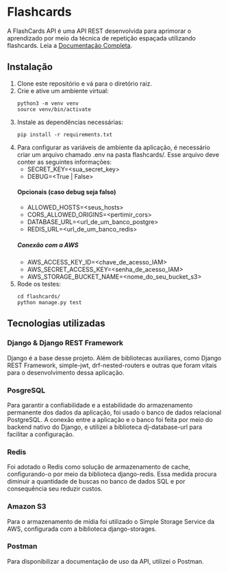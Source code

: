 # Flashcards
A FlashCards API é uma API REST desenvolvida para aprimorar o aprendizado por meio da técnica de repetição espaçada utilizando flashcards.
Leia a <a href="https://documenter.getpostman.com/view/25630359/2s935mqPbn"> Documentação Completa</a>. 

## Instalação
1. Clone este repositório e vá para o diretório raiz.
2. Crie e ative um ambiente virtual:
    ```
    python3 -m venv venv
    source venv/bin/activate
    ```
3. Instale as dependências necessárias:
    ```
    pip install -r requirements.txt
    ```
4. Para configurar as variáveis de ambiente da aplicação, é necessário criar um arquivo chamado .env na pasta flashcards/. Esse arquivo deve conter as seguintes informações:
    - SECRET_KEY=<sua_secret_key>
    - DEBUG=<True | False>
    #### Opcionais (caso debug seja falso)
    - ALLOWED_HOSTS=<seus_hosts>
    - CORS_ALLOWED_ORIGINS=<pertimir_cors>
    - DATABASE_URL=<url_de_um_banco_postgre>
    - REDIS_URL=<url_de_um_banco_redis>
    ##### Conexão com a AWS
    - AWS_ACCESS_KEY_ID=<chave_de_acesso_IAM>
    - AWS_SECRET_ACCESS_KEY=<senha_de_acesso_IAM>
    - AWS_STORAGE_BUCKET_NAME=<nome_do_seu_bucket_s3>
5. Rode os testes:
    ```
    cd flashcards/
    python manage.py test
    ```

## Tecnologias utilizadas
### Django & Django REST Framework
Django é a base desse projeto. Além de bibliotecas auxiliares, como Django REST Framework, simple-jwt, drf-nested-routers e outras que foram vitais para o desenvolvimento dessa aplicação. 
### PosgreSQL
Para garantir a confiabilidade e a estabilidade do armazenamento permanente dos dados da aplicação, foi usado o banco de dados relacional PostgreSQL. A conexão entre a aplicação e o banco foi feita por meio do backend nativo do Django, e utilizei a biblioteca dj-database-url para facilitar a configuração.
### Redis
Foi adotado o Redis como solução de armazenamento de cache, configurando-o por meio da biblioteca django-redis. Essa medida procura diminuir a quantidade de buscas no banco de dados SQL e por consequência seu reduzir custos.
### Amazon S3
Para o armazenamento de mídia foi utilizado o Simple Storage Service da AWS, configurada com a biblioteca django-storages. 
### Postman
Para disponibilizar a documentação de uso da API, utilizei o Postman.